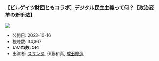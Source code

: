 ### [【ビルゲイツ財団ともコラボ】デジタル民主主義って何？【政治変革の新手法】](https://www.youtube.com/watch?v=hPVhHPK8Jb8)
[![](https://img.youtube.com/vi/hPVhHPK8Jb8/sddefault.jpg)](https://www.youtube.com/watch?v=hPVhHPK8Jb8)
-   公開日: 2023-10-16
-   視聴数: 34,867
-   **いいね数: 514**
-   出演者: [スザンヌ](/rehacq_fan/people/スザンヌ "wikilink"), 伊藤和真, [成田修造](/rehacq_fan/people/成田修造 "wikilink")
